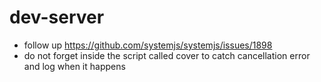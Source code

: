 # dev-server

- follow up https://github.com/systemjs/systemjs/issues/1898
- do not forget inside the script called cover to catch cancellation error and log when it happens
